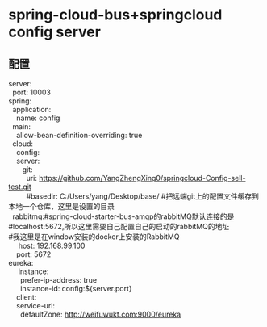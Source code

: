 # spring-cloud-bus+springcloud config server
## 配置
server:<br>
  &nbsp;&nbsp;port: 10003<br>
spring:<br>
  &nbsp;&nbsp;application:<br>
    &nbsp;&nbsp;&nbsp;&nbsp;name: config<br>
  &nbsp;&nbsp;main:<br>
    &nbsp;&nbsp;&nbsp;&nbsp;allow-bean-definition-overriding: true<br>
  &nbsp;&nbsp;cloud:<br>
    &nbsp;&nbsp;&nbsp;&nbsp;config:<br>
      &nbsp;&nbsp;&nbsp;&nbsp;server:<br>
       &nbsp;&nbsp;&nbsp;&nbsp;&nbsp;&nbsp; git:<br>
         &nbsp;&nbsp;&nbsp;&nbsp;&nbsp;&nbsp;&nbsp;&nbsp; uri: https://github.com/YangZhengXing0/springcloud-Config-sell-test.git<br>
         &nbsp;&nbsp;&nbsp;&nbsp;&nbsp;&nbsp;&nbsp;&nbsp; #basedir: C:/Users/yang/Desktop/base/ #把远端git上的配置文件缓存到本地一个仓库，这里是设置的目录<br>
  &nbsp;&nbsp;rabbitmq:#spring-cloud-starter-bus-amqp的rabbitMQ默认连接的是<br>
#localhost:5672,所以这里需要自己配置自己的启动的rabbitMQ的地址<br>
#我这里是在window安装的docker上安装的RabbitMQ<br>
   &nbsp;&nbsp;&nbsp;&nbsp; host: 192.168.99.100<br>
    &nbsp;&nbsp;&nbsp;&nbsp;port: 5672<br>
eureka:<br>
 &nbsp;&nbsp;&nbsp;&nbsp; instance:<br>
    &nbsp;&nbsp;&nbsp;&nbsp;&nbsp;&nbsp;prefer-ip-address: true<br>
    &nbsp;&nbsp;&nbsp;&nbsp;&nbsp;&nbsp;instance-id: config:${server.port}<br>
  &nbsp;&nbsp;&nbsp;&nbsp;client:<br>
    &nbsp;&nbsp;&nbsp;&nbsp;service-url:<br>
      &nbsp;&nbsp;&nbsp;&nbsp;&nbsp;&nbsp;defaultZone: http://weifuwukt.com:9000/eureka<br>
